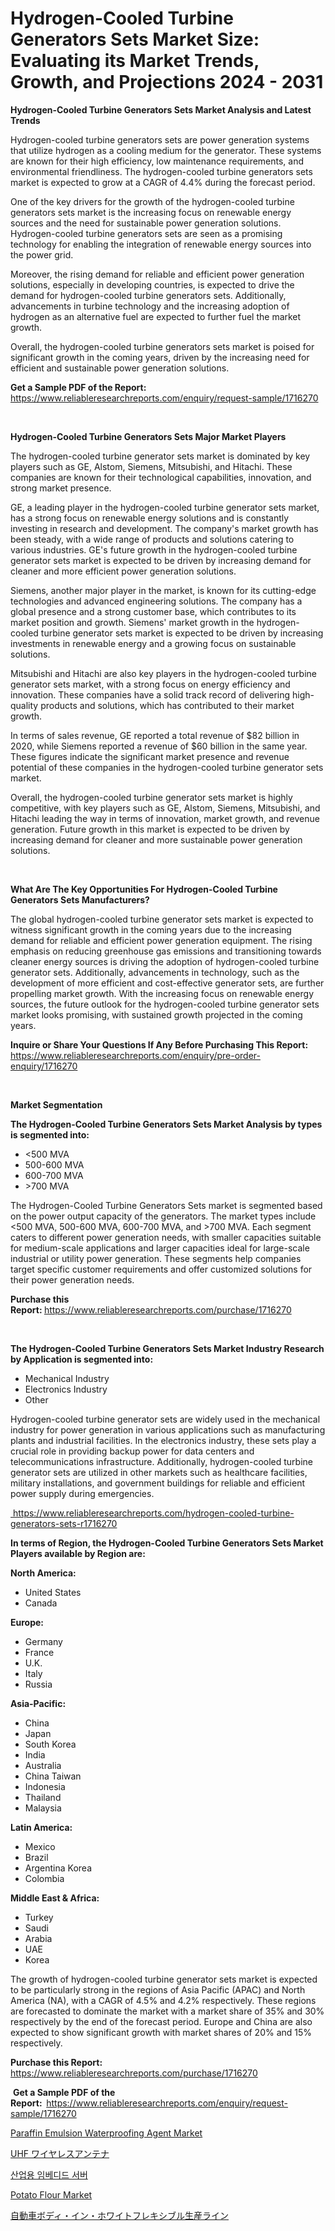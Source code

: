 <p><h1>Hydrogen-Cooled Turbine Generators Sets Market Size: Evaluating its Market Trends, Growth, and Projections 2024 - 2031</h1></p><p><strong>Hydrogen-Cooled Turbine Generators Sets Market Analysis and Latest Trends</strong></p>
<p><p>Hydrogen-cooled turbine generators sets are power generation systems that utilize hydrogen as a cooling medium for the generator. These systems are known for their high efficiency, low maintenance requirements, and environmental friendliness. The hydrogen-cooled turbine generators sets market is expected to grow at a CAGR of 4.4% during the forecast period. </p><p>One of the key drivers for the growth of the hydrogen-cooled turbine generators sets market is the increasing focus on renewable energy sources and the need for sustainable power generation solutions. Hydrogen-cooled turbine generators sets are seen as a promising technology for enabling the integration of renewable energy sources into the power grid.</p><p>Moreover, the rising demand for reliable and efficient power generation solutions, especially in developing countries, is expected to drive the demand for hydrogen-cooled turbine generators sets. Additionally, advancements in turbine technology and the increasing adoption of hydrogen as an alternative fuel are expected to further fuel the market growth.</p><p>Overall, the hydrogen-cooled turbine generators sets market is poised for significant growth in the coming years, driven by the increasing need for efficient and sustainable power generation solutions.</p></p>
<p><strong>Get a Sample PDF of the Report:&nbsp;</strong> <a href="https://www.reliableresearchreports.com/enquiry/request-sample/1716270">https://www.reliableresearchreports.com/enquiry/request-sample/1716270</a></p>
<p>&nbsp;</p>
<p><strong>Hydrogen-Cooled Turbine Generators Sets Major Market Players</strong></p>
<p><p>The hydrogen-cooled turbine generator sets market is dominated by key players such as GE, Alstom, Siemens, Mitsubishi, and Hitachi. These companies are known for their technological capabilities, innovation, and strong market presence.</p><p>GE, a leading player in the hydrogen-cooled turbine generator sets market, has a strong focus on renewable energy solutions and is constantly investing in research and development. The company's market growth has been steady, with a wide range of products and solutions catering to various industries. GE's future growth in the hydrogen-cooled turbine generator sets market is expected to be driven by increasing demand for cleaner and more efficient power generation solutions.</p><p>Siemens, another major player in the market, is known for its cutting-edge technologies and advanced engineering solutions. The company has a global presence and a strong customer base, which contributes to its market position and growth. Siemens' market growth in the hydrogen-cooled turbine generator sets market is expected to be driven by increasing investments in renewable energy and a growing focus on sustainable solutions.</p><p>Mitsubishi and Hitachi are also key players in the hydrogen-cooled turbine generator sets market, with a strong focus on energy efficiency and innovation. These companies have a solid track record of delivering high-quality products and solutions, which has contributed to their market growth.</p><p>In terms of sales revenue, GE reported a total revenue of $82 billion in 2020, while Siemens reported a revenue of $60 billion in the same year. These figures indicate the significant market presence and revenue potential of these companies in the hydrogen-cooled turbine generator sets market.</p><p>Overall, the hydrogen-cooled turbine generator sets market is highly competitive, with key players such as GE, Alstom, Siemens, Mitsubishi, and Hitachi leading the way in terms of innovation, market growth, and revenue generation. Future growth in this market is expected to be driven by increasing demand for cleaner and more sustainable power generation solutions.</p></p>
<p>&nbsp;</p>
<p><strong>What Are The Key Opportunities For Hydrogen-Cooled Turbine Generators Sets Manufacturers?</strong></p>
<p><p>The global hydrogen-cooled turbine generator sets market is expected to witness significant growth in the coming years due to the increasing demand for reliable and efficient power generation equipment. The rising emphasis on reducing greenhouse gas emissions and transitioning towards cleaner energy sources is driving the adoption of hydrogen-cooled turbine generator sets. Additionally, advancements in technology, such as the development of more efficient and cost-effective generator sets, are further propelling market growth. With the increasing focus on renewable energy sources, the future outlook for the hydrogen-cooled turbine generator sets market looks promising, with sustained growth projected in the coming years.</p></p>
<p><strong>Inquire or Share Your Questions If Any Before Purchasing This Report:</strong> <a href="https://www.reliableresearchreports.com/enquiry/pre-order-enquiry/1716270">https://www.reliableresearchreports.com/enquiry/pre-order-enquiry/1716270</a></p>
<p>&nbsp;</p>
<p><strong>Market Segmentation</strong></p>
<p><strong>The Hydrogen-Cooled Turbine Generators Sets Market Analysis by types is segmented into:</strong></p>
<p><ul><li><500 MVA</li><li>500-600 MVA</li><li>600-700 MVA</li><li>>700 MVA</li></ul></p>
<p><p>The Hydrogen-Cooled Turbine Generators Sets market is segmented based on the power output capacity of the generators. The market types include <500 MVA, 500-600 MVA, 600-700 MVA, and >700 MVA. Each segment caters to different power generation needs, with smaller capacities suitable for medium-scale applications and larger capacities ideal for large-scale industrial or utility power generation. These segments help companies target specific customer requirements and offer customized solutions for their power generation needs.</p></p>
<p><strong>Purchase this Report:&nbsp;</strong><a href="https://www.reliableresearchreports.com/purchase/1716270">https://www.reliableresearchreports.com/purchase/1716270</a></p>
<p>&nbsp;</p>
<p><strong>The Hydrogen-Cooled Turbine Generators Sets Market Industry Research by Application is segmented into:</strong></p>
<p><ul><li>Mechanical Industry</li><li>Electronics Industry</li><li>Other</li></ul></p>
<p><p>Hydrogen-cooled turbine generator sets are widely used in the mechanical industry for power generation in various applications such as manufacturing plants and industrial facilities. In the electronics industry, these sets play a crucial role in providing backup power for data centers and telecommunications infrastructure. Additionally, hydrogen-cooled turbine generator sets are utilized in other markets such as healthcare facilities, military installations, and government buildings for reliable and efficient power supply during emergencies.</p></p>
<p><a href="https://www.reliableresearchreports.com/hydrogen-cooled-turbine-generators-sets-r1716270">&nbsp;https://www.reliableresearchreports.com/hydrogen-cooled-turbine-generators-sets-r1716270</a></p>
<p><strong>In terms of Region, the Hydrogen-Cooled Turbine Generators Sets Market Players available by Region are:</strong></p>
<p>
    <p> <strong> North America: </strong>
        <ul>
            <li>United States</li>
            <li>Canada</li>
        </ul>
        </p> 
    <p> <strong> Europe: </strong>
        <ul>
            <li>Germany</li>
            <li>France</li>
            <li>U.K.</li>
            <li>Italy</li>
            <li>Russia</li>
        </ul>
        </p> 
    <p> <strong> Asia-Pacific: </strong>
        <ul>
            <li>China</li>
            <li>Japan</li>
            <li>South Korea</li>
            <li>India</li>
            <li>Australia</li>
            <li>China Taiwan</li>
            <li>Indonesia</li>
            <li>Thailand</li>
            <li>Malaysia</li>
        </ul>
        </p> 
    <p> <strong> Latin America: </strong>
        <ul>
            <li>Mexico</li>
            <li>Brazil</li>
            <li>Argentina Korea</li>
            <li>Colombia</li>
        </ul>
        </p> 
    <p> <strong> Middle East & Africa: </strong>
        <ul>
            <li>Turkey</li>
            <li>Saudi</li>
            <li>Arabia</li>
            <li>UAE</li>
            <li>Korea</li>
        </ul>
    </p>
    </p>
<p><p>The growth of hydrogen-cooled turbine generator sets market is expected to be particularly strong in the regions of Asia Pacific (APAC) and North America (NA), with a CAGR of 4.5% and 4.2% respectively. These regions are forecasted to dominate the market with a market share of 35% and 30% respectively by the end of the forecast period. Europe and China are also expected to show significant growth with market shares of 20% and 15% respectively.</p></p>
<p><strong>Purchase this Report: </strong><a href="https://www.reliableresearchreports.com/purchase/1716270">https://www.reliableresearchreports.com/purchase/1716270</a></p>
<p>&nbsp;<strong>Get a Sample PDF of the Report:&nbsp;&nbsp;</strong><a href="https://www.reliableresearchreports.com/enquiry/request-sample/1716270">https://www.reliableresearchreports.com/enquiry/request-sample/1716270</a></p>
<p><strong></strong></p>
<p><p><a href="https://github.com/EbonyHane1955/Market-Research-Report-List-1/blob/main/paraffin-emulsion-waterproofing-agent-market.md">Paraffin Emulsion Waterproofing Agent Market</a></p><p><a href="https://github.com/roulaayoub-saad/Market-Research-Report-List-1/blob/main/2348799113813.md">UHF ワイヤレスアンテナ</a></p><p><a href="https://github.com/ROBERTS65DAVID/Market-Research-Report-List-1/blob/main/5330064124272.md">산업용 임베디드 서버</a></p><p><a href="https://issuu.com/reportprime-2/docs/potato-flour-market-size-2030.pptx">Potato Flour Market</a></p><p><a href="https://github.com/schmahlson/Market-Research-Report-List-2/blob/main/6894433113814.md">自動車ボディ・イン・ホワイトフレキシブル生産ライン</a></p></p>